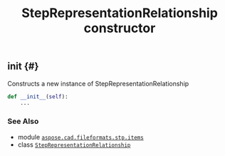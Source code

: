 ﻿---
title: StepRepresentationRelationship constructor
second_title: Aspose.CAD for Python via .NET API References
description: 
type: docs
weight: 10
url: /python-net/aspose.cad.fileformats.stp.items/steprepresentationrelationship/__init__/
is_root: false
---

## __init__ {#}

Constructs a new instance of StepRepresentationRelationship



```python
def __init__(self):
    ...
```





### See Also
* module [`aspose.cad.fileformats.stp.items`](../../)
* class [`StepRepresentationRelationship`](/cad/python-net/aspose.cad.fileformats.stp.items/steprepresentationrelationship)
